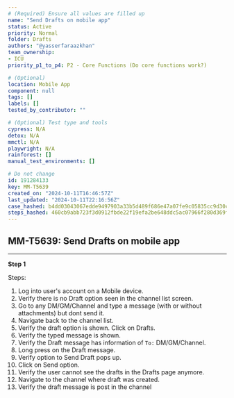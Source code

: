 ```yaml
---
# (Required) Ensure all values are filled up
name: "Send Drafts on mobile app"
status: Active
priority: Normal
folder: Drafts
authors: "@yasserfaraazkhan"
team_ownership: 
- ICU
priority_p1_to_p4: P2 - Core Functions (Do core functions work?)

# (Optional)
location: Mobile App
component: null
tags: []
labels: []
tested_by_contributor: ""

# (Optional) Test type and tools
cypress: N/A
detox: N/A
mmctl: N/A
playwright: N/A
rainforest: []
manual_test_environments: []

# Do not change
id: 191284133
key: MM-T5639
created_on: "2024-10-11T16:46:57Z"
last_updated: "2024-10-11T22:16:56Z"
case_hashed: b4dd03043067edde9497903a33b5d489f686e47a07fe9c05835cc9d30c23fe30b29cac7411b629df597567cbe1064aed
steps_hashed: 460cb9abb723f3d0912fbde22f19efa2be648ddc5ac07966f280d369f125dd7cdef716caeb29b4282e3ecb851dff2c92
---
```


<!-- (Auto-generated) Based on frontmatter's "key" and "name" -->

## MM-T5639: Send Drafts on mobile app

---

**Step 1**

Steps:

1. Log into user's account on a Mobile device.
2. Verify there is no Draft option seen in the channel list screen.
3. Go to any DM/GM/Channel and type a message (with or without attachments) but dont send it.
4. Navigate back to the channel list.
5. Verify the draft option is shown. Click on Drafts.
6. Verify the typed message is shown.
7. Verify the Draft message has information of `To:` DM/GM/Channel.
8. Long press on the Draft message.
9. Verify option to Send Draft pops up.
10. Click on Send option.
11. Verify the user cannot see the drafts in the Drafts page anymore.
12. Navigate to the channel where draft was created.
13. Verify the draft message is post in the channel

